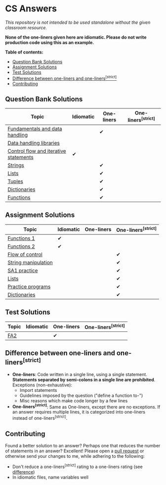 # CS Answers

_This repository is not intended to be used standalone without the given classroom resource._

**None of the one-liners given here are idiomatic. Please do
not write production code using this as an example.**

**Table of contents:**

-   [Question Bank Solutions](#question-bank-solutions)
-   [Assignment Solutions](#assignment-solutions)
-   [Test Solutions](#test-solutions)
-   [Difference between one-liners and one-liners<sup>[strict]</sup>](#difference-between-one-liners-and-one-linersstrict)
-   [Contributing](#contributing)

## Question Bank Solutions

| Topic                                          | Idiomatic | One-liners | One-liners<sup>[strict]</sup> |
| ---------------------------------------------- | --------- | ---------- | ----------------------------- |
| [Fundamentals and data handling][fundamentals] |           | ✔          |                               |
| [Data handling libraries][handling]            |           |            |                               |
| [Control flow and iterative statements][flow]  | ✔         |            |                               |
| [Strings][strings]                             |           | ✔          |                               |
| [Lists][lists]                                 |           | ✔          |                               |
| [Tuples][tuples]                               |           | ✔          |                               |
| [Dictionaries][dictionaries]                   |           | ✔          |                               |
| [Functions][functions]                         |           | ✔          |                               |

[fundamentals]: https://github.com/khrj/cs-answers/tree/main/qbs/1-fundamentals-handling
[handling]: https://github.com/khrj/cs-answers/tree/main/qbs/2-data-handling-libraries
[flow]: https://github.com/khrj/cs-answers/tree/main/qbs/3-flow-conditional-iterative
[strings]: https://github.com/khrj/cs-answers/tree/main/qbs/4-strings
[lists]: https://github.com/khrj/cs-answers/tree/main/qbs/5-lists
[tuples]: https://github.com/khrj/cs-answers/tree/main/qbs/6-tuples
[dictionaries]: https://github.com/khrj/cs-answers/tree/main/qbs/7-dictionaries
[functions]: https://github.com/khrj/cs-answers/tree/main/qbs/8-functions

## Assignment Solutions

| Topic                            | Idiomatic | One-liners | One-liners<sup>[strict]</sup> |
| -------------------------------- | --------- | ---------- | ----------------------------- |
| [Functions 1][functions-1]       | ✔         |            |                               |
| [Functions 2][functions-2]       | ✔         |            |                               |
| [Flow of control][a-flow]        |           |            | ✔                             |
| [String manipulation][a-strings] |           |            | ✔                             |
| [SA1 practice][sa1-practice]     |           |            | ✔                             |
| [Lists][a-lists]                 |           |            | ✔                             |
| [Practice programs][practice]    |           |            | ✔                             |
| [Dictionaries][a-dict]           |           |            | ✔                             |

[functions-1]: https://github.com/khrj/cs-answers/tree/main/assignments/functions-1
[functions-2]: https://github.com/khrj/cs-answers/tree/main/assignments/functions-2
[a-flow]: https://github.com/khrj/cs-answers/tree/main/assignments/flow-of-control
[a-strings]: https://github.com/khrj/cs-answers/tree/main/assignments/string-manipulation
[sa1-practice]: https://github.com/khrj/cs-answers/tree/main/assignments/sa1-practice
[a-lists]: https://github.com/khrj/cs-answers/tree/main/assignments/lists
[practice]: https://github.com/khrj/cs-answers/tree/main/assignments/practice-programs
[a-dict]: https://github.com/khrj/cs-answers/tree/main/assignments/dictionaries

## Test Solutions

| Topic       | Idiomatic | One-liners | One-liners<sup>[strict]</sup> |
| ----------- | --------- | ---------- | ----------------------------- |
| [FA2][fa-2] |           | ✔          |                               |

[fa-2]: https://github.com/khrj/cs-answers/tree/main/tests/FA2

## Difference between one-liners and one-liners<sup>[strict]</sup>

-   **One-liners**: Code written in a single line, using a single statement.
    **Statements separated by semi-colons in a single line are prohibited**.
    Exceptions (non-exhaustive):
    -   Import statements
    -   Guidelines imposed by the question ("define a function to-")
    -   Misc reasons which make code longer by a few lines
-   **One-liners<sup>[strict]</sup>**: Same as One-liners, except there are no
    exceptions. If an answer requires multiple lines, it is categorized into
    one-liners instead of one-liners<sup>[strict]</sup>.

## Contributing

Found a better solution to an answer? Perhaps one that reduces the number of
statements in an answer? Excellent! Please open a [pull request][pull-request]
or otherwise send your changes to me, while adhering to the following:

-   Don't reduce a one-liners<sup>[strict]</sup> rating to a one-liners rating
    (see [difference](#difference-between-one-liners-and-one-linersstrict))
-   In idiomatic files, name variables well

[pull-request]:
    https://docs.github.com/en/pull-requests/collaborating-with-pull-requests/proposing-changes-to-your-work-with-pull-requests/creating-a-pull-request